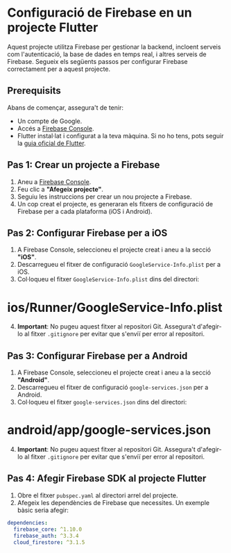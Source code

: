 # Configuració de Firebase en un projecte Flutter

Aquest projecte utilitza Firebase per gestionar la backend, incloent serveis com l'autenticació, la base de dades en temps real, i altres serveis de Firebase. Segueix els següents passos per configurar Firebase correctament per a aquest projecte.

## Prerequisits

Abans de començar, assegura't de tenir:

- Un compte de Google.
- Accés a [Firebase Console](https://console.firebase.google.com/).
- Flutter instal·lat i configurat a la teva màquina. Si no ho tens, pots seguir la [guia oficial de Flutter](https://flutter.dev/docs/get-started/install).

## Pas 1: Crear un projecte a Firebase

1. Aneu a [Firebase Console](https://console.firebase.google.com/).
2. Feu clic a **"Afegeix projecte"**.
3. Seguiu les instruccions per crear un nou projecte a Firebase.
4. Un cop creat el projecte, es generaran els fitxers de configuració de Firebase per a cada plataforma (iOS i Android).

## Pas 2: Configurar Firebase per a iOS

1. A Firebase Console, seleccioneu el projecte creat i aneu a la secció **"iOS"**.
2. Descarregueu el fitxer de configuració `GoogleService-Info.plist` per a iOS.
3. Col·loqueu el fitxer `GoogleService-Info.plist` dins del directori:

# ios/Runner/GoogleService-Info.plist

4. **Important**: No pugeu aquest fitxer al repositori Git. Assegura't d'afegir-lo al fitxer `.gitignore` per evitar que s'enviï per error al repositori.

## Pas 3: Configurar Firebase per a Android

1. A Firebase Console, seleccioneu el projecte creat i aneu a la secció **"Android"**.
2. Descarregueu el fitxer de configuració `google-services.json` per a Android.
3. Col·loqueu el fitxer `google-services.json` dins del directori:

# android/app/google-services.json

4. **Important**: No pugeu aquest fitxer al repositori Git. Assegura't d'afegir-lo al fitxer `.gitignore` per evitar que s'enviï per error al repositori.

## Pas 4: Afegir Firebase SDK al projecte Flutter

1. Obre el fitxer `pubspec.yaml` al directori arrel del projecte.
2. Afegeix les dependències de Firebase que necessites. Un exemple bàsic seria afegir:

```yaml
dependencies:
  firebase_core: ^1.10.0
  firebase_auth: ^3.3.4
  cloud_firestore: ^3.1.5
```
